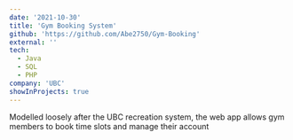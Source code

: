 ```yaml
---
date: '2021-10-30'
title: 'Gym Booking System'
github: 'https://github.com/Abe2750/Gym-Booking'
external: ''
tech:
  - Java
  - SQL
  - PHP
company: 'UBC'
showInProjects: true
---
```


Modelled loosely after the UBC recreation system, the web app allows gym members to book time slots and manage their account
